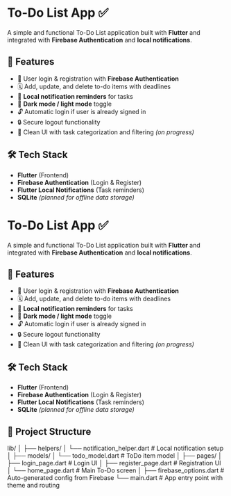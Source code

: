 # To-Do List App ✅

A simple and functional To-Do List application built with **Flutter** and integrated with **Firebase Authentication** and **local notifications**.

## 📱 Features

- 🔐 User login & registration with **Firebase Authentication**
- 🗓️ Add, update, and delete to-do items with deadlines
- 🔔 **Local notification reminders** for tasks
- 🌙 **Dark mode / light mode** toggle
- 🔓 Automatic login if user is already signed in
- 🔒 Secure logout functionality
- 🧠 Clean UI with task categorization and filtering *(on progress)*

## 🛠️ Tech Stack

- **Flutter** (Frontend)
- **Firebase Authentication** (Login & Register)
- **Flutter Local Notifications** (Task reminders)
- **SQLite** *(planned for offline data storage)*

# To-Do List App ✅

A simple and functional To-Do List application built with **Flutter** and integrated with **Firebase Authentication** and **local notifications**.

## 📱 Features

- 🔐 User login & registration with **Firebase Authentication**
- 🗓️ Add, update, and delete to-do items with deadlines
- 🔔 **Local notification reminders** for tasks
- 🌙 **Dark mode / light mode** toggle
- 🔓 Automatic login if user is already signed in
- 🔒 Secure logout functionality
- 🧠 Clean UI with task categorization and filtering *(on progress)*

## 🛠️ Tech Stack

- **Flutter** (Frontend)
- **Firebase Authentication** (Login & Register)
- **Flutter Local Notifications** (Task reminders)
- **SQLite** *(planned for offline data storage)*

## 📂 Project Structure

lib/
│
├── helpers/
│ └── notification_helper.dart # Local notification setup
│
├── models/
│ └── todo_model.dart # ToDo item model
│
├── pages/
│ ├── login_page.dart # Login UI
│ ├── register_page.dart # Registration UI
│ └── home_page.dart # Main To-Do screen
│
├── firebase_options.dart # Auto-generated config from Firebase
└── main.dart # App entry point with theme and routing
